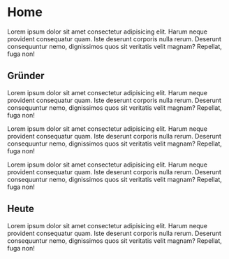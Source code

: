 # Home

Lorem ipsum dolor sit amet consectetur adipisicing elit. Harum neque provident consequatur quam. Iste deserunt corporis nulla rerum. Deserunt consequuntur nemo, dignissimos quos sit veritatis velit magnam? Repellat, fuga non!

## Gründer

Lorem ipsum dolor sit amet consectetur adipisicing elit. Harum neque provident consequatur quam. Iste deserunt corporis nulla rerum. Deserunt consequuntur nemo, dignissimos quos sit veritatis velit magnam? Repellat, fuga non!

Lorem ipsum dolor sit amet consectetur adipisicing elit. Harum neque provident consequatur quam. Iste deserunt corporis nulla rerum. Deserunt consequuntur nemo, dignissimos quos sit veritatis velit magnam? Repellat, fuga non!

Lorem ipsum dolor sit amet consectetur adipisicing elit. Harum neque provident consequatur quam. Iste deserunt corporis nulla rerum. Deserunt consequuntur nemo, dignissimos quos sit veritatis velit magnam? Repellat, fuga non!

## Heute

Lorem ipsum dolor sit amet consectetur adipisicing elit. Harum neque provident consequatur quam. Iste deserunt corporis nulla rerum. Deserunt consequuntur nemo, dignissimos quos sit veritatis velit magnam? Repellat, fuga non!